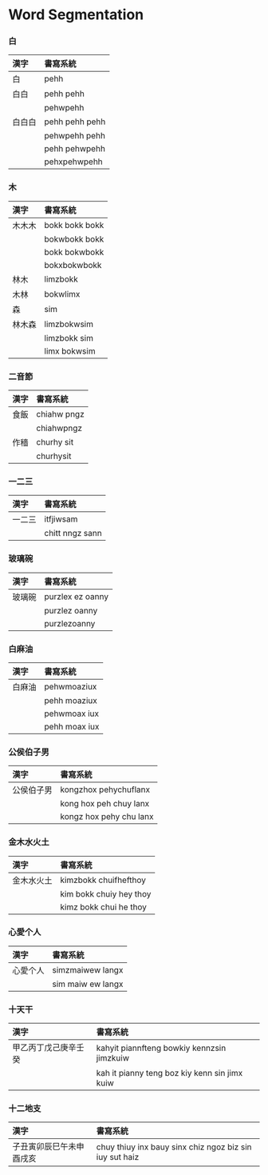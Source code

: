 # Word Segmentation

### 白

| 漢字 | 書寫系統 |
| :--- | :--- |
| 白 | pehh |
| 白白 | pehh pehh |
|| pehwpehh |
| 白白白 | pehh pehh pehh |
|| pehwpehh pehh |
|| pehh pehwpehh |
|| pehxpehwpehh |

### 木

| 漢字 | 書寫系統 |
| :--- | :--- |
| 木木木 | bokk bokk bokk |
|| bokwbokk bokk |
|| bokk bokwbokk |
|| bokxbokwbokk |
| 林木 | limzbokk |
| 木林 | bokwlimx |
| 森 | sim |
| 林木森 | limzbokwsim |
|| limzbokk sim |
|| limx bokwsim |

### 二音節

| 漢字 | 書寫系統 |
| :--- | :--- |
| 食飯 | chiahw pngz |
|| chiahwpngz |
| 作穡 | churhy sit |
|| churhysit |

### 一二三

| 漢字 | 書寫系統 |
| :--- | :--- |
| 一二三 | itfjiwsam |
| | chitt nngz sann |

### 玻璃碗

| 漢字 | 書寫系統 |
| :--- | :--- |
| 玻璃碗 | purzlex ez oanny |
|| purzlez oanny |
|| purzlezoanny |

### 白麻油

| 漢字 | 書寫系統 |
| :--- | :--- |
| 白麻油 | pehwmoaziux |
|| pehh moaziux |
|| pehwmoax iux |
|| pehh moax iux |

### 公侯伯子男

| 漢字 | 書寫系統 |
| :--- | :--- |
| 公侯伯子男 | kongzhox pehychuflanx |
|| kong hox peh chuy lanx |
|| kongz hox pehy chu lanx |

### 金木水火土

| 漢字 | 書寫系統 |
| :--- | :--- |
| 金木水火土 | kimzbokk chuifhefthoy |
| | kim bokk chuiy hey thoy |
|| kimz bokk chui he thoy |

### 心愛个人

| 漢字 | 書寫系統 |
| :--- | :--- |
| 心愛个人 | simzmaiwew langx |
|| sim maiw ew langx |

### 十天干

| 漢字 | 書寫系統 |
| :--- | :--- |
| 甲乙丙丁戊己庚辛壬癸 | kahyit piannfteng bowkiy kennzsin jimzkuiw |
|| kah it pianny teng boz kiy kenn sin jimx kuiw |

### 十二地支

| 漢字 | 書寫系統 |
| :--- | :--- |
| 子丑寅卯辰巳午未申酉戌亥 | chuy thiuy inx bauy sinx chiz ngoz biz sin iuy sut haiz |
